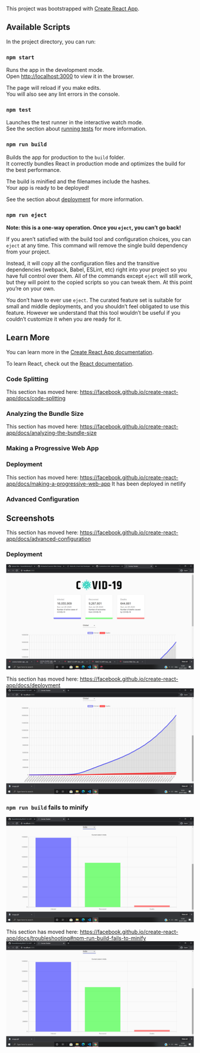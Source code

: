 This project was bootstrapped with [Create React App](https://github.com/facebook/create-react-app).

## Available Scripts

In the project directory, you can run:
### `npm start`
Runs the app in the development mode.<br />
Open [http://localhost:3000](http://localhost:3000) to view it in the browser.

The page will reload if you make edits.<br />
You will also see any lint errors in the console.

### `npm test`

Launches the test runner in the interactive watch mode.<br />
See the section about [running tests](https://facebook.github.io/create-react-app/docs/running-tests) for more information.

### `npm run build`

Builds the app for production to the `build` folder.<br />
It correctly bundles React in production mode and optimizes the build for the best performance.

The build is minified and the filenames include the hashes.<br />
Your app is ready to be deployed!

See the section about [deployment](https://facebook.github.io/create-react-app/docs/deployment) for more information.

### `npm run eject`

**Note: this is a one-way operation. Once you `eject`, you can’t go back!**

If you aren’t satisfied with the build tool and configuration choices, you can `eject` at any time. This command will remove the single build dependency from your project.

Instead, it will copy all the configuration files and the transitive dependencies (webpack, Babel, ESLint, etc) right into your project so you have full control over them. All of the commands except `eject` will still work, but they will point to the copied scripts so you can tweak them. At this point you’re on your own.

You don’t have to ever use `eject`. The curated feature set is suitable for small and middle deployments, and you shouldn’t feel obligated to use this feature. However we understand that this tool wouldn’t be useful if you couldn’t customize it when you are ready for it.

## Learn More

You can learn more in the [Create React App documentation](https://facebook.github.io/create-react-app/docs/getting-started).

To learn React, check out the [React documentation](https://reactjs.org/).

### Code Splitting

This section has moved here: https://facebook.github.io/create-react-app/docs/code-splitting

### Analyzing the Bundle Size

This section has moved here: https://facebook.github.io/create-react-app/docs/analyzing-the-bundle-size

### Making a Progressive Web App
### Deployment

This section has moved here: https://facebook.github.io/create-react-app/docs/making-a-progressive-web-app
It has been deployed in netlify

### Advanced Configuration
## Screenshots

This section has moved here: https://facebook.github.io/create-react-app/docs/advanced-configuration

### Deployment
![Image unavialable](https://github.com/PuneethKshetty/REACT-APP/blob/master/Screenshots/Screenshot%20(127).png)

This section has moved here: https://facebook.github.io/create-react-app/docs/deployment
![Image unavialable](https://github.com/PuneethKshetty/REACT-APP/blob/master/Screenshots/Screenshot%20(125).png)

### `npm run build` fails to minify
![Image unavialable](https://github.com/PuneethKshetty/REACT-APP/blob/master/Screenshots/Screenshot%20(126).png)

This section has moved here: https://facebook.github.io/create-react-app/docs/troubleshooting#npm-run-build-fails-to-minify
![Image unavialable](https://github.com/PuneethKshetty/REACT-APP/blob/master/Screenshots/Screenshot%20(126).png)
